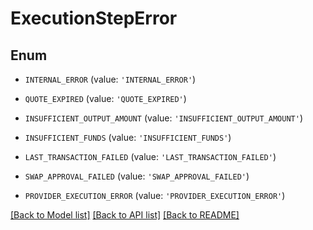 # ExecutionStepError


## Enum

* `INTERNAL_ERROR` (value: `'INTERNAL_ERROR'`)

* `QUOTE_EXPIRED` (value: `'QUOTE_EXPIRED'`)

* `INSUFFICIENT_OUTPUT_AMOUNT` (value: `'INSUFFICIENT_OUTPUT_AMOUNT'`)

* `INSUFFICIENT_FUNDS` (value: `'INSUFFICIENT_FUNDS'`)

* `LAST_TRANSACTION_FAILED` (value: `'LAST_TRANSACTION_FAILED'`)

* `SWAP_APPROVAL_FAILED` (value: `'SWAP_APPROVAL_FAILED'`)

* `PROVIDER_EXECUTION_ERROR` (value: `'PROVIDER_EXECUTION_ERROR'`)

[[Back to Model list]](../README.md#documentation-for-models) [[Back to API list]](../README.md#documentation-for-api-endpoints) [[Back to README]](../README.md)


